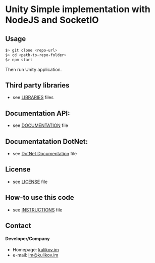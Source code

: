 Unity Simple implementation with NodeJS and SocketIO
====================================================

## Usage
```bash
$> git clone <repo-url>
$> cd <path-to-repo-folder>
$> npm start
```

Then run Unity application.

## Third party libraries
* see [LIBRARIES](LIBRARIES.md) files

## Documentation API:
* see [DOCUMENTATION](DOCUMENTATION.md) file

## Documentatation DotNet:
* see [DotNet Documentation](https://www.dropbox.com/s/3ux89lyv75810mo/SocketIODotNet.pdf?dl=0) file

## License 
* see [LICENSE](LICENSE) file

## How-to use this code
* see [INSTRUCTIONS](INSTRUCTIONS.md) file

## Contact
#### Developer/Company
* Homepage: [kulikov.im](https://kulikov.im/) 
* e-mail: im@kulikov.im